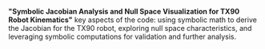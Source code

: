 **"Symbolic Jacobian Analysis and Null Space Visualization for TX90 Robot Kinematics"**
key aspects of the code: using symbolic math to derive the Jacobian for the TX90 robot, exploring null space characteristics, and leveraging symbolic computations for validation and further analysis.
